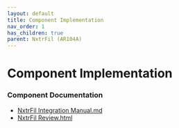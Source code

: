 ```yaml
---
layout: default
title: Component Implementation
nav_order: 1
has_children: true
parent: NxtrFil (AR104A)
---
```

# Component Implementation
### Component Documentation

- [NxtrFil Integration Manual.md](doc/NxtrFil%20Integration%20Manual.md)
- [NxtrFil Review.html](doc/NxtrFil%20Review.html)

